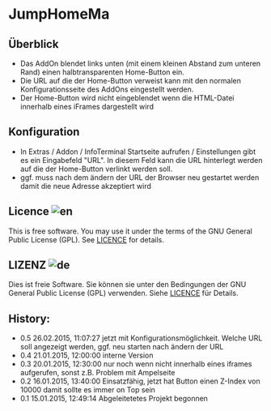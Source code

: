 # JumpHomeMa

## Überblick

- Das AddOn blendet links unten (mit einem kleinen Abstand zum unteren Rand) einen halbtransparenten Home-Button ein.
- Die URL auf die der Home-Button verweist kann mit den normalen Konfigurationsseite des AddOns eingestellt werden.
- Der Home-Button wird nicht eingeblendet wenn die HTML-Datei innerhalb eines iFrames dargestellt wird

## Konfiguration

- In Extras / Addon / InfoTerminal Startseite aufrufen / Einstellungen gibt es ein Eingabefeld "URL". In diesem Feld kann die URL hinterlegt werden auf die der Home-Button verlinkt werden soll.
- ggf. muss nach dem ändern der URL der Browser neu gestartet werden damit die neue Adresse akzeptiert wird

## Licence  ![en](http://bib.uni-mannheim.de/fileadmin/scripts/flag_en.jpeg)

This is free software. You may use it under the terms of the GNU General Public License (GPL). See <a href="https://github.com/UB-Mannheim/mahome/blob/master/LICENSE">LICENCE</a> for details.

## LIZENZ  ![de](http://bib.uni-mannheim.de/fileadmin/scripts/flag_de.jpeg)

Dies ist freie Software. Sie können sie unter den Bedingungen der GNU General Public License (GPL) verwenden. Siehe <a href="https://github.com/UB-Mannheim/mahome/blob/master/LICENSE">LICENCE</a> für Details.

## History:

- 0.5 26.02.2015, 11:07:27  jetzt mit Konfigurationsmöglichkeit. Welche URL soll angezeigt werden, ggf. neu starten nach ändern der URL
- 0.4 21.01.2015, 12:00:00  interne Version
- 0.3 20.01.2015, 12:30:00  nur noch wenn nicht innerhalb eines iframes aufgerufen, sonst z.B. Problem mit Ampelseite
- 0.2 16.01.2015, 13:40:00  Einsatzfähig, jetzt hat Button einen Z-Index von 10000 damit sollte es immer on Top sein
- 0.1 15.01.2015, 12:49:14  Abgeleitetetes Projekt begonnen
